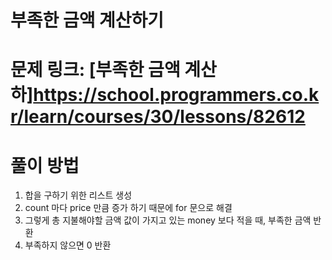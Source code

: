 # 부족한 금액 계산하기
# 문제 링크: [부족한 금액 계산하]<https://school.programmers.co.kr/learn/courses/30/lessons/82612>
# 풀이 방법
1. 합을 구하기 위한 리스트 생성
2. count 마다 price 만큼 증가 하기 때문에 for 문으로 해결
3. 그렇게 총 지불해야할 금액 값이 가지고 있는 money 보다 적을 때, 부족한 금액 반환
4. 부족하지 않으면 0 반환

